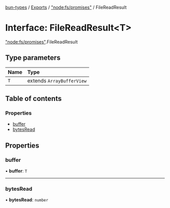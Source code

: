 [bun-types](https://oven-sh.github.io/bun-types/README.md) / [Exports](https://oven-sh.github.io/bun-types/modules.md) / ["node:fs/promises"](https://oven-sh.github.io/bun-types/modules/node_fs_promises_.md) / FileReadResult

# Interface: FileReadResult<T\>

["node:fs/promises"](https://oven-sh.github.io/bun-types/modules/node_fs_promises_.md).FileReadResult

## Type parameters

| Name | Type |
| :------ | :------ |
| `T` | extends `ArrayBufferView` |

## Table of contents

### Properties

- [buffer](https://oven-sh.github.io/bun-types/interfaces/node_fs_promises_.FileReadResult.md#buffer)
- [bytesRead](https://oven-sh.github.io/bun-types/interfaces/node_fs_promises_.FileReadResult.md#bytesread)

## Properties

### buffer

• **buffer**: `T`

___

### bytesRead

• **bytesRead**: `number`
